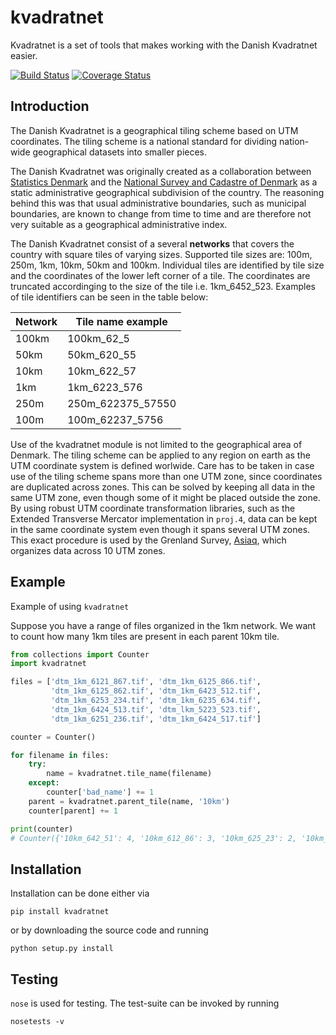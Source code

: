 # kvadratnet

Kvadratnet is a set of tools that makes working with the Danish Kvadratnet easier.

[![Build Status](https://travis-ci.org/kbevers/kvadratnet.svg?branch=master)](https://travis-ci.org/kbevers/kvadratnet)
[![Coverage Status](https://coveralls.io/repos/github/kbevers/kvadratnet/badge.svg?branch=master)](https://coveralls.io/github/kbevers/kvadratnet?branch=master)

## Introduction

The Danish Kvadratnet is a geographical tiling scheme based on UTM coordinates.
The tiling scheme is a national standard for dividing nation-wide geographical
datasets into smaller pieces.

The Danish Kvadratnet was originally created as a collaboration between
[Statistics Denmark](http://dst.dk/) and the [National Survey and Cadastre of Denmark](http://sdfe.dk/)
as a static administrative geographical subdivision of the country.
The reasoning behind this was that usual administrative boundaries, such as municipal boundaries,
are known to change from time to time and are therefore not very suitable as a geographical
administrative index.

The Danish Kvadratnet consist of a several **networks** that covers the country with square tiles
of varying sizes.
Supported tile sizes are: 100m, 250m, 1km, 10km, 50km and 100km.
Individual tiles are identified by tile size and the coordinates of the lower left corner of a tile.
The coordinates are truncated accordinging to the size of the tile i.e. 1km_6452_523.
Examples of tile identifiers can be seen in the table below:

| Network   | Tile name example |
|-----------|-------------------|
|  100km    | 100km_62_5        |
|  50km     | 50km_620_55       |
|  10km     | 10km_622_57       |
|  1km      | 1km_6223_576      |
|  250m     | 250m_622375_57550 |
|  100m     | 100m_62237_5756   |


Use of the kvadratnet module is not limited to the geographical area of Denmark.
The tiling scheme can be applied to any region on earth as the UTM coordinate system is defined worlwide.
Care has to be taken in case use of the tiling scheme spans more than one UTM zone, since
coordinates are duplicated across zones.
This can be solved by keeping all data in the same UTM zone, even though some of it might
be placed outside the zone.
By using robust UTM coordinate transformation libraries, such as the Extended Transverse Mercator
implementation in ```proj.4```, data can be kept in the same coordinate system
even though it spans several UTM zones.
This exact procedure is used by the Grenland Survey, [Asiaq](http://www.asiaq.gl/), which organizes
data across 10 UTM zones.

## Example

Example of using ```kvadratnet```

Suppose you have a range of files organized in the 1km network.
We want to count how many 1km tiles are present in each parent
10km tile.

```python
from collections import Counter
import kvadratnet

files = ['dtm_1km_6121_867.tif', 'dtm_1km_6125_866.tif',
         'dtm_1km_6125_862.tif', 'dtm_1km_6423_512.tif',
         'dtm_1km_6253_234.tif', 'dtm_1km_6235_634.tif',
         'dtm_1km_6424_513.tif', 'dtm_lkm_5223_523.tif',
         'dtm_1km_6251_236.tif', 'dtm_1km_6424_517.tif']

counter = Counter()

for filename in files:
    try:
        name = kvadratnet.tile_name(filename)
    except:
        counter['bad_name'] += 1
    parent = kvadratnet.parent_tile(name, '10km')
    counter[parent] += 1

print(counter)
# Counter({'10km_642_51': 4, '10km_612_86': 3, '10km_625_23': 2, '10km_623_63': 1, 'bad_name': 1})
```


## Installation

Installation can be done either via

```
pip install kvadratnet
```

or by downloading the source code and running

```
python setup.py install
```

## Testing

```nose``` is used for testing. The test-suite can be invoked by running

```
nosetests -v
```

